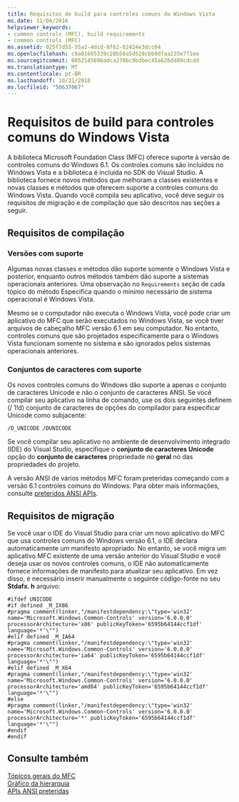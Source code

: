 ```yaml
---
title: Requisitos de build para controles comuns do Windows Vista
ms.date: 11/04/2016
helpviewer_keywords:
- common controls (MFC), build requirements
- common controls (MFC)
ms.assetid: 025f7d55-55a2-4dcd-8f62-02424e3dcc04
ms.openlocfilehash: c9a01665339c28b58a5d528cbb9dfaa235e7f1ee
ms.sourcegitcommit: 6052185696adca270bc9bdbec45a626dd89cdcdd
ms.translationtype: MT
ms.contentlocale: pt-BR
ms.lasthandoff: 10/31/2018
ms.locfileid: "50637067"
---
```

# <a name="build-requirements-for-windows-vista-common-controls"></a>Requisitos de build para controles comuns do Windows Vista

A biblioteca Microsoft Foundation Class (MFC) oferece suporte à versão de controles comuns do Windows 6.1. Os controles comuns são incluídos no Windows Vista e a biblioteca é incluída no SDK do Visual Studio. A biblioteca fornece novos métodos que melhoram a classes existentes e novas classes e métodos que oferecem suporte a controles comuns do Windows Vista. Quando você compila seu aplicativo, você deve seguir os requisitos de migração e de compilação que são descritos nas seções a seguir.

## <a name="compilation-requirements"></a>Requisitos de compilação

### <a name="supported-versions"></a>Versões com suporte

Algumas novas classes e métodos dão suporte somente o Windows Vista e posterior, enquanto outros métodos também dão suporte a sistemas operacionais anteriores. Uma observação no `Requirements` seção de cada tópico do método Especifica quando o mínimo necessário de sistema operacional é Windows Vista.

Mesmo se o computador não executa o Windows Vista, você pode criar um aplicativo do MFC que serão executados no Windows Vista, se você tiver arquivos de cabeçalho MFC versão 6.1 em seu computador. No entanto, controles comuns que são projetados especificamente para o Windows Vista funcionam somente no sistema e são ignorados pelos sistemas operacionais anteriores.

### <a name="supported-character-sets"></a>Conjuntos de caracteres com suporte

Os novos controles comuns do Windows dão suporte a apenas o conjunto de caracteres Unicode e não o conjunto de caracteres ANSI. Se você compilar seu aplicativo na linha de comando, use os dois seguintes definem (/ 1!d) conjunto de caracteres de opções do compilador para especificar Unicode como subjacente:

```
/D_UNICODE /DUNICODE
```

Se você compilar seu aplicativo no ambiente de desenvolvimento integrado (IDE) do Visual Studio, especifique o **conjunto de caracteres Unicode** opção do **conjunto de caracteres** propriedade no **geral**  nó das propriedades do projeto.

A versão ANSI de vários métodos MFC foram preteridas começando com a versão 6.1 controles comuns do Windows. Para obter mais informações, consulte [preteridos ANSI APIs](../mfc/deprecated-ansi-apis.md).

## <a name="migration-requirements"></a>Requisitos de migração

Se você usar o IDE do Visual Studio para criar um novo aplicativo do MFC que usa controles comuns do Windows versão 6.1, o IDE declara automaticamente um manifesto apropriado. No entanto, se você migra um aplicativo MFC existente de uma versão anterior do Visual Studio e você deseja usar os novos controles comuns, o IDE não automaticamente fornece informações de manifesto para atualizar seu aplicativo. Em vez disso, é necessário inserir manualmente o seguinte código-fonte no seu **Stdafx. h** arquivo:

```
#ifdef UNICODE
#if defined _M_IX86
#pragma comment(linker,"/manifestdependency:\"type='win32' name='Microsoft.Windows.Common-Controls' version='6.0.0.0' processorArchitecture='x86' publicKeyToken='6595b64144ccf1df' language='*'\"")
#elif defined _M_IA64
#pragma comment(linker,"/manifestdependency:\"type='win32' name='Microsoft.Windows.Common-Controls' version='6.0.0.0' processorArchitecture='ia64' publicKeyToken='6595b64144ccf1df' language='*'\"")
#elif defined _M_X64
#pragma comment(linker,"/manifestdependency:\"type='win32' name='Microsoft.Windows.Common-Controls' version='6.0.0.0' processorArchitecture='amd64' publicKeyToken='6595b64144ccf1df' language='*'\"")
#else
#pragma comment(linker,"/manifestdependency:\"type='win32' name='Microsoft.Windows.Common-Controls' version='6.0.0.0' processorArchitecture='*' publicKeyToken='6595b64144ccf1df' language='*'\"")
#endif
#endif
```

## <a name="see-also"></a>Consulte também

[Tópicos gerais do MFC](../mfc/general-mfc-topics.md)<br/>
[Gráfico da hierarquia](../mfc/hierarchy-chart.md)<br/>
[APIs ANSI preteridas](../mfc/deprecated-ansi-apis.md)


